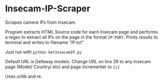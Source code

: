 # Insecam-IP-Scraper
Scrapes camera IPs from Insecam.

Program extracts HTML Source code for each Insecam page and performs a regex to extract all IPs on the page in the format `IP:PORT`. Prints results to terminal and writes to filename "IP.txt" 

Just run with `python GetInsecamIP.py`

Default URL is Defeway models. Change URL on line 28 to any Insecam page (Model/ Country/ etc) and page incrementer to `{i}` 

Uses urllib and re. 
